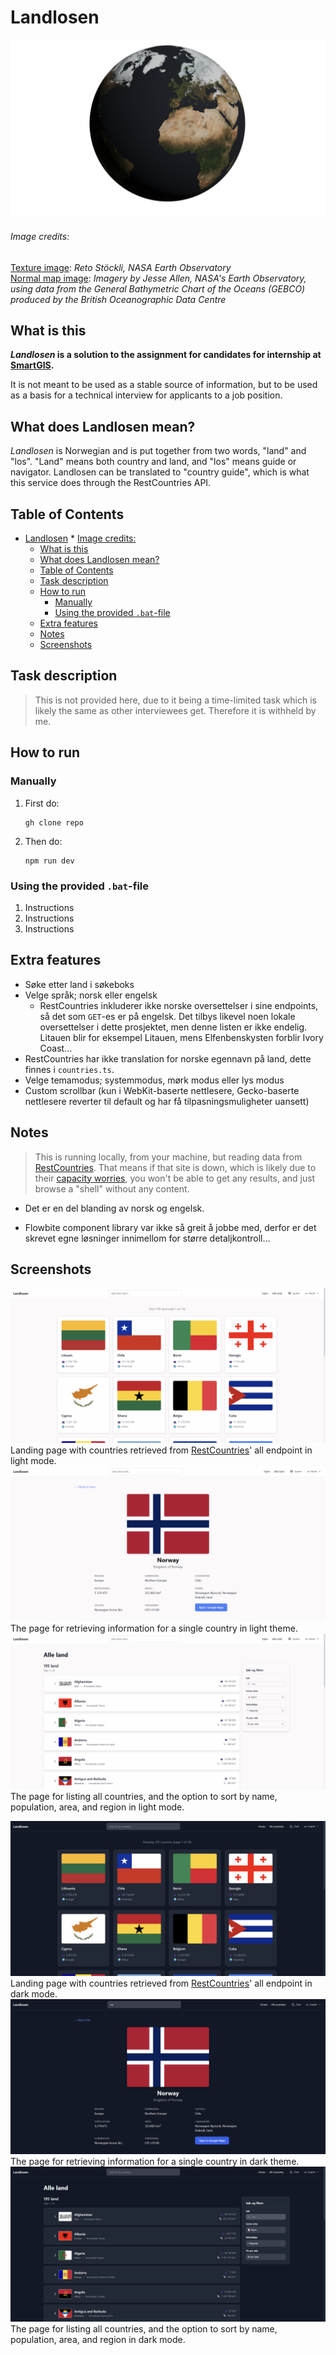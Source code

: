 # Landlosen

![Jorda](./static/Jorda_1000samples.png)
###### Image credits:  
[Texture image](https://visibleearth.nasa.gov/images/74518/december-blue-marble-next-generation-w-topography/74520l): _Reto Stöckli, NASA Earth Observatory_  
[Normal map image](https://visibleearth.nasa.gov/images/73934/topography/84331l): _Imagery by Jesse Allen, NASA's Earth Observatory, using data from the General Bathymetric Chart of the Oceans (GEBCO) produced by the British Oceanographic Data Centre_  

## What is this
___Landlosen_ is a solution to the assignment for candidates for internship at [SmartGIS](https://smartgis.no).__

It is not meant to be used as a stable source of information, but to be used as a basis for a technical interview for applicants to a job position.

## What does Landlosen mean?

_Landlosen_ is Norwegian and is put together from two words, "land" and "los". "Land" means both country and land, and "los" means guide or navigator. Landlosen can be translated to "country guide", which is what this service does through the RestCountries API.

## Table of Contents
<!-- TOC -->
* [Landlosen](#landlosen)
          * [Image credits:](#image-credits-)
  * [What is this](#what-is-this)
  * [What does Landlosen mean?](#what-does-landlosen-mean)
  * [Table of Contents](#table-of-contents)
  * [Task description](#task-description)
  * [How to run](#how-to-run)
    * [Manually](#manually)
    * [Using the provided `.bat`-file](#using-the-provided-bat-file)
  * [Extra features](#extra-features)
  * [Notes](#notes)
  * [Screenshots](#screenshots)
<!-- TOC -->

## Task description
> This is not provided here, due to it being a time-limited task which is likely the same as other interviewees get. Therefore it is withheld by me.


## How to run

### Manually
1. First do:
    ```terminal
    gh clone repo
    ```
2. Then do:
    ```terminal
    npm run dev
    ```
### Using the provided `.bat`-file

1. Instructions
2. Instructions
3. Instructions

## Extra features
- Søke etter land i søkeboks
- Velge språk; norsk eller engelsk
  - RestCountries inkluderer ikke norske oversettelser i sine endpoints, så det som `GET`-es er på engelsk. Det tilbys likevel noen lokale oversettelser i dette prosjektet, men denne listen er ikke endelig. Litauen blir for eksempel Litauen, mens Elfenbenskysten forblir Ivory Coast... 
- RestCountries har ikke translation for norske egennavn på land, dette finnes i `countries.ts`.
- Velge temamodus; systemmodus, mørk modus eller lys modus
- Custom scrollbar (kun i WebKit-baserte nettlesere, Gecko-baserte nettlesere reverter til default og har få tilpasningsmuligheter uansett)

## Notes
> This is running locally, from your machine, but reading data from [RestCountries](https://restcountries.com). That means if that site is down, which is likely due to their [capacity worries](https://restcountries.com/#donations), you won't be able to get any results, and just browse a "shell" without any content.
- Det er en del blanding av norsk og engelsk. 

- Flowbite component library var ikke så greit å jobbe med, derfor er det skrevet egne løsninger innimellom for større detaljkontroll...

## Screenshots

![](./static/Landing_light.png)
Landing page with countries retrieved from [RestCountries](https://restcountries.com)' all endpoint in light mode.  
![](./static/Country_light.png)
The page for retrieving information for a single country in light theme.
![](./static/AllCountries_Light.png)
The page for listing all countries, and the option to sort by name, population, area, and region in light mode.

![](./static/Landing_dark.png)
Landing page with countries retrieved from [RestCountries](https://restcountries.com)' all endpoint in dark mode.
![](./static/Country_dark.png)
The page for retrieving information for a single country in dark theme.
![](./static/AllCountries_dark.png)
The page for listing all countries, and the option to sort by name, population, area, and region in dark mode.

